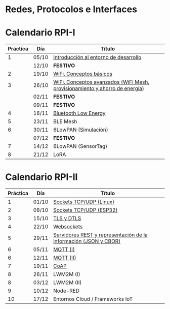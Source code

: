 # Redes, Protocolos e Interfaces

# Calendario RPI-I

| Práctica | Día | Título                                                   |
|----------|-----|----------------------------------------------------------|
| 1        |05/10|[Introducción al entorno de desarrollo](RPI-I/P1/index.md)|
|          |12/10|**FESTIVO**                                               |
| 2        |19/10|[WiFi. Conceptos básicos](RPI-I/P2/index.md)              |
| 3        |26/10|[WiFi. Conceptos avanzados (WiFi Mesh, provisionamiento y ahorro de energía)](RPI-I/P3/index.md) |
|          |02/11|**FESTIVO**                                               |
|          |09/11|**FESTIVO**                                               |
| 4        |16/11|[Bluetooth Low Energy](RPI-I/P4/index.md)                 |
| 5        |23/11|BLE Mesh                                                  |
| 6        |30/11|6LowPAN (Simulación)                                      |
|          |07/12|**FESTIVO**                                               |
| 7        |14/12|6LowPAN (SensorTag)                                       |
| 8        |21/12|LoRA                                                      |

# Calendario RPI-II

| Práctica | Día | Título                                       |
|----------|-----|----------------------------------------------|
| 1        |01/10|[Sockets TCP/UDP (Linux)](RPI-II/P1/index.md) |
| 2        |08/10|[Sockets TCP/UDP (ESP32)](RPI-II/P2/index.md) |
| 3        |15/10|[TLS y DTLS](RPI-II/P3/index.md)              |
| 4        |22/10|[Websockets](RPI-II/P4/index.md)              |
| 5        |29/11|[Servidores REST y representación de la información (JSON y CBOR)](RPI-II/P5/index.md)       |
| 6        |05/11|[MQTT (I)](RPI-II/P6/index.md)                |
| 6        |12/11|[MQTT (II)](RPI-II/P6-II/index.md)            |
| 7        |19/11|[CoAP](RPI-II/P7/index.md)                    |
| 8        |26/11|LWM2M (I)                                     |
| 8        |03/12|LWM2M (II)                                    |
| 9        |10/12|Node-RED                                      |
| 10       |17/12|Entornos Cloud / Frameworks IoT               |


